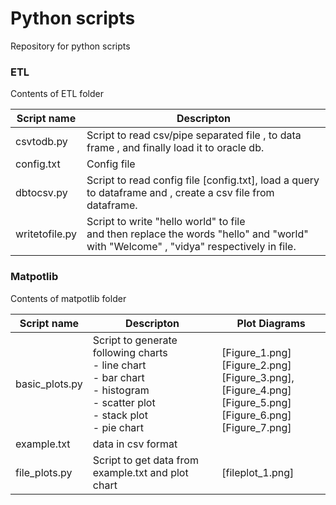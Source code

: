 # Python scripts
Repository for python scripts

### ETL

Contents of ETL folder

| **Script name**		                 |  **Descripton**
---------------------------------------- |--------------------------------------------------------------------
| csvtodb.py | Script to read csv/pipe separated file , to data frame , and finally load it to oracle db.
| config.txt | Config file
| dbtocsv.py | Script to read config file [config.txt], load a query to dataframe and , create a csv file from dataframe.  
| writetofile.py | Script to write "hello world" to file <br /> and then replace the words "hello" and "world" with "Welcome" , "vidya" respectively in file.



### Matpotlib
Contents of matpotlib folder

| **Script name**		                 |  **Descripton**  |   **Plot Diagrams**   |
---------------------------------------- |----------------- |-----------------------|
| basic_plots.py | Script to generate following charts <br /> - line chart <br /> - bar chart <br /> - histogram  <br /> - scatter plot  <br /> - stack plot <br /> - pie chart | <br /> [Figure_1.png] <br /> [Figure_2.png] <br /> [Figure_3.png], [Figure_4.png] <br /> [Figure_5.png] <br />  [Figure_6.png] <br /> [Figure_7.png]|
| example.txt | data in csv format| 
| file_plots.py | Script to get data from example.txt and plot chart | [fileplot_1.png]